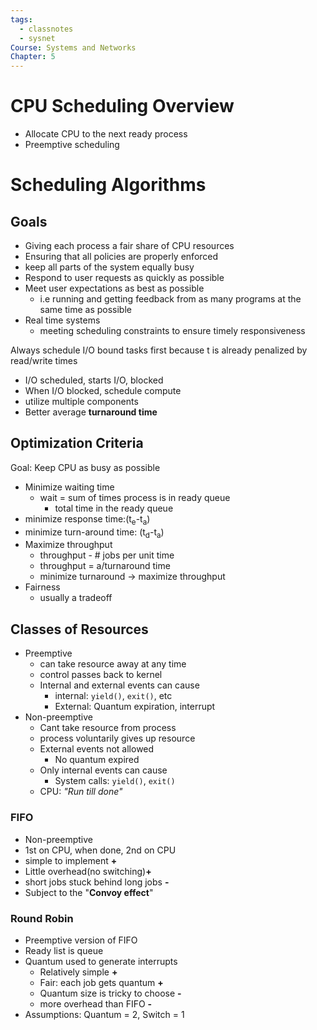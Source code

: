 ```yaml
---
tags:
  - classnotes
  - sysnet
Course: Systems and Networks
Chapter: 5
---
```

# CPU Scheduling Overview
- Allocate CPU to the next ready process
- Preemptive scheduling

# Scheduling Algorithms
## Goals
- Giving each process a fair share of CPU resources
- Ensuring that all policies are properly enforced
- keep all parts of the system equally busy
- Respond to user requests as quickly as possible
- Meet user expectations as best as possible
	- i.e running and getting feedback from as many programs at the same time as possible
- Real time systems
	- meeting scheduling constraints to ensure timely responsiveness

Always schedule I/O bound tasks first because t is already penalized by read/write times
- I/O scheduled, starts I/O, blocked
- When I/O blocked, schedule compute
- utilize multiple components
- Better average **turnaround time**
 
## Optimization Criteria
Goal: Keep CPU as busy as possible
- Minimize waiting time
	- wait = sum of times process is in ready queue
		- total time in the ready queue
- minimize response time:(t<sub>e</sub>-t<sub>a</sub>)
- minimize turn-around time: (t<sub>d</sub>-t<sub>a</sub>)
- Maximize throughput
	- throughput - # jobs per unit time
	- throughput = a/turnaround time
	- minimize turnaround -> maximize throughput
- Fairness
	- usually a tradeoff
## Classes of Resources
- Preemptive
	- can take resource away at any time
	- control passes back to kernel
	- Internal and external events can cause
		- internal: `yield()`, `exit()`, etc
		- External: Quantum expiration, interrupt
- Non-preemptive
	- Cant take resource from process
	- process voluntarily gives up resource
	- External events not allowed
		- No quantum expired
	- Only internal events can cause
		- System calls: `yield()`, `exit()`
	- CPU: *"Run till done"*

### FIFO
- Non-preemptive
- 1st on CPU, when done, 2nd on CPU
- simple to implement **+**
- Little overhead(no switching)**+**
- short jobs stuck behind long jobs **-**
- Subject to the "**Convoy effect**"
### Round Robin
- Preemptive version of FIFO
- Ready list is queue
- Quantum used to generate interrupts
	- Relatively simple **+**
	- Fair: each job gets quantum **+**
	- Quantum size is tricky to choose **-**
	- more overhead than FIFO **-**
- Assumptions: Quantum = 2, Switch = 1


